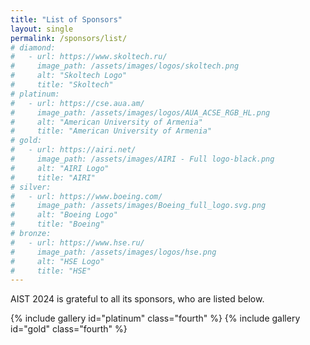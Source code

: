 ```yaml
---
title: "List of Sponsors"
layout: single
permalink: /sponsors/list/
# diamond:
#   - url: https://www.skoltech.ru/
#     image_path: /assets/images/logos/skoltech.png
#     alt: "Skoltech Logo"
#     title: "Skoltech"
# platinum:
#   - url: https://cse.aua.am/
#     image_path: /assets/images/logos/AUA_ACSE_RGB_HL.png
#     alt: "American University of Armenia"
#     title: "American University of Armenia"
# gold:
#   - url: https://airi.net/
#     image_path: /assets/images/AIRI - Full logo-black.png
#     alt: "AIRI Logo"
#     title: "AIRI"
# silver:
#   - url: https://www.boeing.com/
#     image_path: /assets/images/Boeing_full_logo.svg.png
#     alt: "Boeing Logo"
#     title: "Boeing"
# bronze:
#   - url: https://www.hse.ru/
#     image_path: /assets/images/logos/hse.png
#     alt: "HSE Logo"
#     title: "HSE"
---
```


AIST 2024 is grateful to all its sponsors, who are listed below.


{% include gallery id="platinum" class="fourth" %}
{% include gallery id="gold" class="fourth" %}

<!-- 
{% include gallery id="gold" class="fourth" %}
{% include gallery id="diamond" class="fourth" %}
{% include gallery id="silver" class="fourth" %} 
{% include gallery id="bronze" class="fourth" %}
-->
